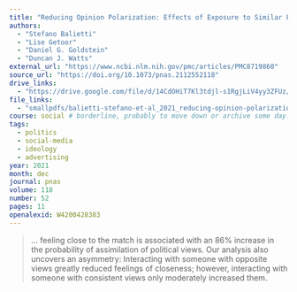 ```yaml
---
title: "Reducing Opinion Polarization: Effects of Exposure to Similar People With Differing Political Views"
authors:
  - "Stefano Balietti"
  - "Lise Getoor"
  - "Daniel G. Goldstein"
  - "Duncan J. Watts"
external_url: "https://www.ncbi.nlm.nih.gov/pmc/articles/PMC8719860"
source_url: "https://doi.org/10.1073/pnas.2112552118"
drive_links:
  - "https://drive.google.com/file/d/14CdOHiT7Kl3tdjl-s1RgjLiV4yy3ZFUz/view?usp=drivesdk"
file_links:
  - "smallpdfs/balietti-stefano-et-al_2021_reducing-opinion-polarization-effects-of.pdf"
course: social # borderline, probably to move down or archive some day...
tags:
  - politics
  - social-media
  - ideology
  - advertising
year: 2021
month: dec
journal: pnas
volume: 118
number: 52
pages: 11
openalexid: W4200428383
---
```


> ... feeling close to the match is associated with an 86% increase in the probability of assimilation of political views.
> Our analysis also uncovers an asymmetry: Interacting with someone with opposite views greatly reduced feelings of closeness; however, interacting with someone with consistent views only moderately increased them.
